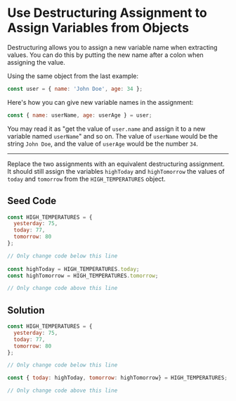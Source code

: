 # Use Destructuring Assignment to Assign Variables from Objects

Destructuring allows you to assign a new variable name when extracting values. You can do this by putting the new name after a colon when assigning the value.

Using the same object from the last example:

```javascript
const user = { name: 'John Doe', age: 34 };
```

Here's how you can give new variable names in the assignment:

```javascript
const { name: userName, age: userAge } = user;
```

You may read it as "get the value of `user.name` and assign it to a new variable named `userName`" and so on. The value of `userName` would be the string `John Doe`, and the value of `userAge` would be the number `34`.

-----

Replace the two assignments with an equivalent destructuring assignment. It should still assign the variables `highToday` and `highTomorrow` the values of `today` and `tomorrow` from the `HIGH_TEMPERATURES` object.

## Seed Code

```javascript
const HIGH_TEMPERATURES = {
  yesterday: 75,
  today: 77,
  tomorrow: 80
};

// Only change code below this line
  
const highToday = HIGH_TEMPERATURES.today;
const highTomorrow = HIGH_TEMPERATURES.tomorrow; 

// Only change code above this line
```

## Solution

```javascript
const HIGH_TEMPERATURES = {
  yesterday: 75,
  today: 77,
  tomorrow: 80
};

// Only change code below this line

const { today: highToday, tomorrow: highTomorrow} = HIGH_TEMPERATURES;

// Only change code above this line 
```
